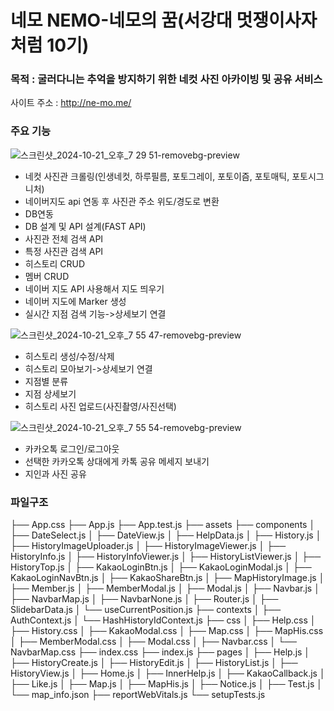 # 네모 NEMO-네모의 꿈(서강대 멋쟁이사자처럼 10기)

### 목적 : 굴러다니는 추억을 방지하기 위한 네컷 사진 아카이빙 및 공유 서비스 
사이트 주소 : http://ne-mo.me/

### 주요 기능

   
![스크린샷_2024-10-21_오후_7 29 51-removebg-preview](https://github.com/user-attachments/assets/ee106d59-535c-43ed-94e9-1694ba38a057)
- 네컷 사진관 크롤링(인생네컷, 하루필름, 포토그레이, 포토이즘, 포토매틱, 포토시그니처)
- 네이버지도 api 연동 후 사진관 주소 위도/경도로 변환
- DB연동
- DB 설계 및 API 설계(FAST API)
- 사진관 전체 검색 API
- 특정 사진관 검색 API
- 히스토리 CRUD
- 멤버 CRUD
- 네이버 지도 API 사용해서 지도 띄우기
- 네이버 지도에 Marker 생성
- 실시간 지점 검색 기능->상세보기 연결

![스크린샷_2024-10-21_오후_7 55 47-removebg-preview](https://github.com/user-attachments/assets/b5d6c688-afe2-4d51-87d5-2d1f7ef88c70)
- 히스토리 생성/수정/삭제
- 히스토리 모아보기->상세보기 연결
- 지점별 분류
- 지점 상세보기
- 히스토리 사진 업로드(사진촬영/사진선택)

![스크린샷_2024-10-21_오후_7 55 54-removebg-preview](https://github.com/user-attachments/assets/bfd95468-68f6-473f-834e-502b77f87a9d)
- 카카오톡 로그인/로그아웃
- 선택한 카카오톡 상대에게 카톡 공유 메세지 보내기
- 지인과 사진 공유


### 파일구조
├── App.css
├── App.js
├── App.test.js
├── assets
├── components
│   ├── DateSelect.js
│   ├── DateView.js
│   ├── HelpData.js
│   ├── History.js
│   ├── HistoryImageUploader.js
│   ├── HistoryImageViewer.js
│   ├── HistoryInfo.js
│   ├── HistoryInfoViewer.js
│   ├── HistoryListViewer.js
│   ├── HistoryTop.js
│   ├── KakaoLoginBtn.js
│   ├── KakaoLoginModal.js
│   ├── KakaoLoginNavBtn.js
│   ├── KakaoShareBtn.js
│   ├── MapHistoryImage.js
│   ├── Member.js
│   ├── MemberModal.js
│   ├── Modal.js
│   ├── Navbar.js
│   ├── NavbarMap.js
│   ├── NavbarNone.js
│   ├── Router.js
│   ├── SlidebarData.js
│   └── useCurrentPosition.js
├── contexts
│   ├── AuthContext.js
│   └── HashHistoryIdContext.js
├── css
│   ├── Help.css
│   ├── History.css
│   ├── KakaoModal.css
│   ├── Map.css
│   ├── MapHis.css
│   ├── MemberModal.css
│   ├── Modal.css
│   ├── Navbar.css
│   └── NavbarMap.css
├── index.css
├── index.js
├── pages
│   ├── Help.js
│   ├── HistoryCreate.js
│   ├── HistoryEdit.js
│   ├── HistoryList.js
│   ├── HistoryView.js
│   ├── Home.js
│   ├── InnerHelp.js
│   ├── KakaoCallback.js
│   ├── Like.js
│   ├── Map.js
│   ├── MapHis.js
│   ├── Notice.js
│   ├── Test.js
│   └── map_info.json
├── reportWebVitals.js
└── setupTests.js
